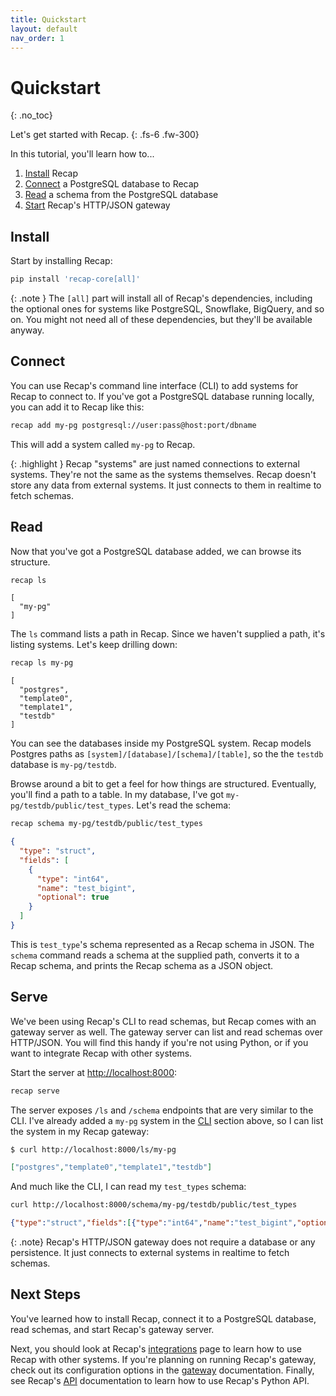 ```yaml
---
title: Quickstart
layout: default
nav_order: 1
---
```


# Quickstart
{: .no_toc}

Let's get started with Recap.
{: .fs-6 .fw-300}

In this tutorial, you'll learn how to...

1. [Install](#install) Recap
2. [Connect](#connect) a PostgreSQL database to Recap
3. [Read](#read) a schema from the PostgreSQL database
4. [Start](#serve) Recap's HTTP/JSON gateway

## Install

Start by installing Recap:

```bash
pip install 'recap-core[all]'
```

{: .note }
The `[all]` part will install all of Recap's dependencies, including the optional ones for systems like PostgreSQL, Snowflake, BigQuery, and so on. You might not need all of these dependencies, but they'll be available anyway.

## Connect

You can use Recap's command line interface (CLI) to add systems for Recap to connect to. If you've got a PostgreSQL database running locally, you can add it to Recap like this:

```bash
recap add my-pg postgresql://user:pass@host:port/dbname
```

This will add a system called `my-pg` to Recap.

{: .highlight }
Recap "systems" are just named connections to external systems. They're not the same as the systems themselves. Recap doesn't store any data from external systems. It just connects to them in realtime to fetch schemas.

## Read

Now that you've got a PostgreSQL database added, we can browse its structure.

```bash
recap ls
```

```
[
  "my-pg"
]
```

The `ls` command lists a path in Recap. Since we haven't supplied a path, it's listing systems. Let's keep drilling down:

```bash
recap ls my-pg
```

```
[
  "postgres",
  "template0",
  "template1",
  "testdb"
]
```

You can see the databases inside my PostgreSQL system. Recap models Postgres paths as `[system]/[database]/[schema]/[table]`, so the the `testdb` database is `my-pg/testdb`.

Browse around a bit to get a feel for how things are structured. Eventually, you'll find a path to a table. In my database, I've got `my-pg/testdb/public/test_types`. Let's read the schema:

```bash
recap schema my-pg/testdb/public/test_types
```

```json
{
  "type": "struct",
  "fields": [
    {
      "type": "int64",
      "name": "test_bigint",
      "optional": true
    }
  ]
}
```

This is `test_type`'s schema represented as a Recap schema in JSON. The `schema` command reads a schema at the supplied path, converts it to a Recap schema, and prints the Recap schema as a JSON object.

## Serve

We've been using Recap's CLI to read schemas, but Recap comes with an gateway server as well. The gateway server can list and read schemas over HTTP/JSON. You will find this handy if you're not using Python, or if you want to integrate Recap with other systems.

Start the server at [http://localhost:8000](http://localhost:8000):

```bash
recap serve
```

The server exposes `/ls` and `/schema` endpoints that are very similar to the CLI. I've already added a `my-pg` system in the [CLI](#cli) section above, so I can list the system in my Recap gateway:

```bash
$ curl http://localhost:8000/ls/my-pg
```

```json
["postgres","template0","template1","testdb"]
```

And much like the CLI, I can read my `test_types` schema:

```bash
curl http://localhost:8000/schema/my-pg/testdb/public/test_types
```

```json
{"type":"struct","fields":[{"type":"int64","name":"test_bigint","optional":true}]}
```

{: .note}
Recap's HTTP/JSON gateway does not require a database or any persistence. It just connects to external systems in realtime to fetch schemas.

## Next Steps

You've learned how to install Recap, connect it to a PostgreSQL database, read schemas, and start Recap's gateway server.

Next, you should look at Recap's [integrations](/docs/integrations) page to learn how to use Recap with other systems. If you're planning on running Recap's gateway, check out its configuration options in the [gateway](/docs/gateway) documentation. Finally, see Recap's [API](/docs/api) documentation to learn how to use Recap's Python API.